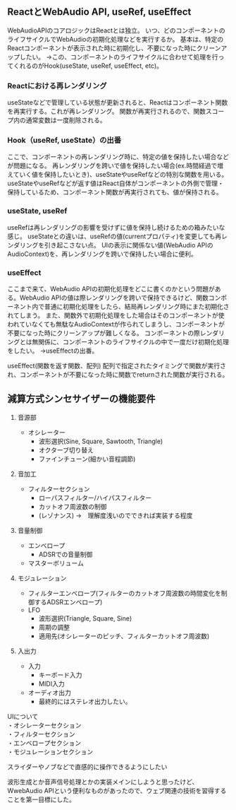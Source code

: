 ## ReactとWebAudio API, useRef, useEffect
WebAudioAPIのコアロジックはReactとは独立。
いつ、どのコンポーネントのライフサイクルでWebAudioの初期化処理などを実行するか。
基本は、特定のReactコンポーネントが表示された時に初期化し、不要になった時にクリーンアップしたい。
→この、コンポーネントのライフサイクルに合わせて処理を行ってくれるのがHook(useState, useRef, useEffect, etc)。

### Reactにおける再レンダリング
useStateなどで管理している状態が更新されると、Reactはコンポーネント関数を再実行する。これが再レンダリング。
関数が再実行されるので、関数スコープ内の通常変数は一度削除される。

### Hook（useRef, useState）の出番
ここで、コンポーネントの再レンダリング時に、特定の値を保持したい場合などが問題になる。
再レンダリングを跨いで値を保持したい場合(ex.時間経過で増えていく値を保持したいとき)、useStateやuseRefなどの特別な関数を用いる。
useStateやuseRefなどが返す値はReact自体がコンポーネントの外側で管理・保持しているため、コンポーネント関数が再実行されても、値が保持される。

### useState, useRef
useRefは再レンダリングの影響を受けずに値を保持し続けるための箱みたいな感じ。
useStateとの違いは、useRefの値(currentプロパティ)を変更しても再レンダリングを引き起こさない点。
UIの表示に関係ない値(WebAudio APIのAudioContext)を、再レンダリングを跨いで保持したい場合に便利。

### useEffect
ここまで来て、WebAudio APIの初期化処理をどこに書くのかという問題がある。WebAudio APIの値は際レンダリングを跨いで保持できるけど、関数コンポーネント内で普通に初期化処理をしたら、結局再レンダリング時にまた初期化されてしまう。
また、関数外で初期化処理をした場合はそのコンポーネントが使われていなくても無駄なAudioContextが作られてしまうし、コンポーネントが不要になった時にクリーンアップが難しくなる。
コンポーネントの際レンダリングとは無関係に、コンポーネントのライフサイクルの中で一度だけ初期化処理をしたい。
→useEffectの出番。

useEffect(関数を返す関数、配列)
配列で指定されたタイミングで関数が実行され、コンポーネントが不要になった時に関数でreturnされた関数が実行される。


## 減算方式シンセサイザーの機能要件  
1. 音源部
   - オシレーター  
        - 波形選択(Sine, Square, Sawtooth, Triangle)  
        - オクターブ切り替え  
        - ファインチューン(細かい音程調節)  
        
3. 音加工  
    - フィルターセクション  
        - ローパスフィルター/ハイパスフィルター  
        - カットオフ周波数の制御  
        - (レゾナンス) ->　理解度浅いのでできれば実装する程度  
4. 音量制御  
    - エンベロープ  
        - ADSRでの音量制御  
    - マスターボリューム  
5. モジュレーション  
    - フィルターエンベロープ(フィルターのカットオフ周波数の時間変化を制御するADSRエンベロープ)  
    - LFO  
        - 波形選択(Triangle, Square, Sine)  
        - 周期の調整  
        - 適用先(オシレーターのピッチ、フィルターカットオフ周波数)  
6. 入出力  
    - 入力  
        - キーボード入力  
        - MIDI入力  
    - オーディオ出力  
        - 最終的にはステレオ出力したい。  


UIについて  
・オシレーターセクション  
・フィルターセクション  
・エンベロープセクション  
・モジュレーションセクション  

スライダーやノブなどで直感的に操作できるようにしたい  

波形生成とか音声信号処理とかの実装メインにしようと思ったけど、WwebAudio APIという便利なものがあったので、ウェブ関連の技術を習得することを第一目標にした。 